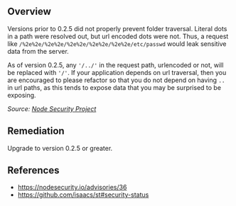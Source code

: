 ## Overview
Versions prior to 0.2.5 did not properly prevent folder traversal. Literal dots in a path were resolved out, but url encoded dots were not. Thus, a request like ``` /%2e%2e/%2e%2e/%2e%2e/%2e%2e/%2e%2e/etc/passwd ``` would leak sensitive data from the server.

As of version 0.2.5, any ```'/../'``` in the request path, urlencoded or not, will be replaced with ```'/'```. If your application depends on url traversal, then you are encouraged to please refactor so that you do not depend on having ```..``` in url paths, as this tends to expose data that you may be surprised to be exposing.

_Source: [Node Security Project](https://nodesecurity.io/advisories/36)_

## Remediation
Upgrade to version 0.2.5 or greater.

## References
- https://nodesecurity.io/advisories/36
- https://github.com/isaacs/st#security-status
